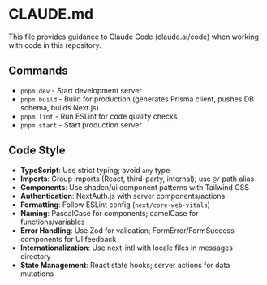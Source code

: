 # CLAUDE.md

This file provides guidance to Claude Code (claude.ai/code) when working with code in this repository.

## Commands
- `pnpm dev` - Start development server
- `pnpm build` - Build for production (generates Prisma client, pushes DB schema, builds Next.js)
- `pnpm lint` - Run ESLint for code quality checks
- `pnpm start` - Start production server

## Code Style
- **TypeScript**: Use strict typing; avoid `any` type
- **Imports**: Group imports (React, third-party, internal); use `@/` path alias
- **Components**: Use shadcn/ui component patterns with Tailwind CSS
- **Authentication**: NextAuth.js with server components/actions
- **Formatting**: Follow ESLint config (`next/core-web-vitals`)
- **Naming**: PascalCase for components; camelCase for functions/variables
- **Error Handling**: Use Zod for validation; FormError/FormSuccess components for UI feedback
- **Internationalization**: Use next-intl with locale files in messages directory
- **State Management**: React state hooks; server actions for data mutations